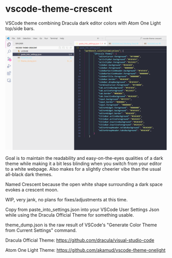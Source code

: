 # vscode-theme-crescent
VSCode theme combining Dracula dark editor colors with Atom One Light top/side bars.

![sample image of the theme](sample.png "Sample")

Goal is to maintain the readability and easy-on-the-eyes qualities of a dark theme while making it a bit less blinding when you switch from your editor to a white webpage.  Also makes for a slightly cheerier vibe than the usual all-black dark themes.

Named Crescent because the open white shape surrounding a dark space evokes a crescent moon.

WIP, very jank, no plans for fixes/adjustments at this time.

Copy from paste_into_settings.json into your VSCode User Settings Json while using the Dracula Official Theme for something usable.

theme_dump.json is the raw result of VSCode's "Generate Color Theme from Current Settings" command.

Dracula Official Theme:
https://github.com/dracula/visual-studio-code

Atom One Light Theme:
https://github.com/akamud/vscode-theme-onelight


